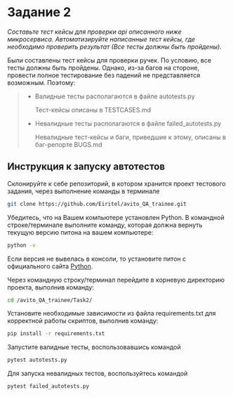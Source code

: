 # Задание 2

*Составьте тест кейсы для проверки api описанного ниже микросервиса. Автоматизируйте написанные тест кейсы, где необходимо проверить результат (Все тесты должны быть пройдены).*

Были составлены тест кейсы для проверки ручек. По условию, все тесты должны быть пройдены. 
Однако, из-за багов на стороне, провести полное тестирование без падений не представляется возможным.
Поэтому:
>* Валидные тесты располагаются в файле autotests.py
>
>   Тест-кейсы описаны в TESTCASES.md
>
>* Невалидные тесты располагаются в файле failed_autotests.py 
> 
>   Невалидные тест-кейсы и баги, приведшие к этому, описаны в баг-репорте BUGS.md

##  Инструкция к запуску автотестов

Склонируйте к себе репозиторий, в котором хранится проект тестового задания, через выполнение команды в терминале

```bash
git clone https://github.com/Eiritel/avito_QA_trainee.git
```

Убедитесь, что на Вашем компьютере установлен Python. В командной строке/терминале выполните команду, которая должна вернуть текущую версию питона на вашем компьютере:

```bash
python -v
```
Если версия не вывелась в консоли, то установите питон с официального сайта [Python](https://www.python.org/downloads/).


Через командную строку/терминал перейдите в корневую директорию проекта, выполнив команду:

```bash
cd /avito_QA_trainee/Task2/
```

Установите необходимые зависимости из файла
requirements.txt для корректной работы скриптов, выполнив команду:

```bash
pip install -r requirements.txt
```

Запустите  валидные тесты, воспользовавшись командой

```bash
pytest autotests.py
```
Для запуска невалидных тестов, воспользуйтесь командой

 ```bash
pytest failed_autotests.py 
```
